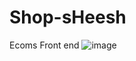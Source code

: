 # Shop-sHeesh
Ecoms Front end
![image](https://github.com/user-attachments/assets/6f734b71-dc73-4544-9e8a-d848f6460176)
